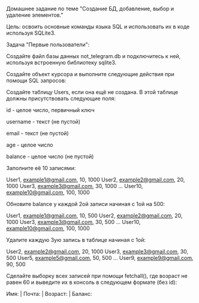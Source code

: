 Домашнее задание по теме "Создание БД, добавление, выбор и удаление элементов."

Цель: освоить основные команды языка SQL и использовать их в коде используя SQLite3.

Задача "Первые пользователи":

Создайте файл базы данных not_telegram.db и подключитесь к ней, используя встроенную библиотеку sqlite3.

Создайте объект курсора и выполните следующие действия при помощи SQL запросов:

Создайте таблицу Users, если она ещё не создана. В этой таблице должны присутствовать следующие поля:

id - целое число, первичный ключ

username - текст (не пустой)

email - текст (не пустой)

age - целое число

balance - целое число (не пустой)

Заполните её 10 записями:

User1, example1@gmail.com, 10, 1000
User2, example2@gmail.com, 20, 1000
User3, example3@gmail.com, 30, 1000
...
User10, example10@gmail.com, 100, 1000

Обновите balance у каждой 2ой записи начиная с 1ой на 500:

User1, example1@gmail.com, 10, 500
User2, example2@gmail.com, 20, 1000
User3, example3@gmail.com, 30, 500
...
User10, example10@gmail.com, 100, 1000

Удалите каждую 3ую запись в таблице начиная с 1ой:

User2, example2@gmail.com, 20, 1000
User3, example3@gmail.com, 30, 500
User5, example5@gmail.com, 50, 500
...
User9, example9@gmail.com, 90, 500

Сделайте выборку всех записей при помощи fetchall(), где возраст не равен 60 и выведите их в консоль в следующем формате (без id):

Имя: <username> | Почта: <email> | Возраст: <age> | Баланс: <balance>
